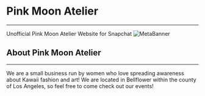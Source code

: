 # Pink Moon Atelier
------
Unofficial Pink Moon Atelier Website for Snapchat
![MetaBanner](https://user-images.githubusercontent.com/124644615/233930689-ed022696-621f-4d63-a40b-aad894faaff5.png)
## About Pink Moon Atelier
------
We are a small business run by women who love spreading awareness about Kawaii fashion and art! We are located in Bellflower within the county of Los Angeles, so feel free to come check out our events!

